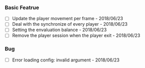 ### Basic Featrue
- [ ] Update the player movement per frame - 2018/06/23
- [ ] Deal with the synchronize of every player - 2018/06/23
- [ ] Setting the envaluation balance - 2018/06/23
- [ ] Remove the player session when the player exit - 2018/06/23

### Bug
- [ ] Error loading config: invalid argument - 2018/06/23